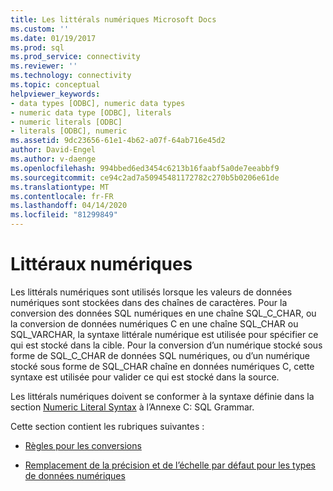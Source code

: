 ```yaml
---
title: Les littérals numériques Microsoft Docs
ms.custom: ''
ms.date: 01/19/2017
ms.prod: sql
ms.prod_service: connectivity
ms.reviewer: ''
ms.technology: connectivity
ms.topic: conceptual
helpviewer_keywords:
- data types [ODBC], numeric data types
- numeric data type [ODBC], literals
- numeric literals [ODBC]
- literals [ODBC], numeric
ms.assetid: 9dc23656-61e1-4b62-a07f-64ab716e45d2
author: David-Engel
ms.author: v-daenge
ms.openlocfilehash: 994bbed6ed3454c6213b16faabf5a0de7eeabbf9
ms.sourcegitcommit: ce94c2ad7a50945481172782c270b5b0206e61de
ms.translationtype: MT
ms.contentlocale: fr-FR
ms.lasthandoff: 04/14/2020
ms.locfileid: "81299849"
---
```

# <a name="numeric-literals"></a>Littéraux numériques
Les littérals numériques sont utilisés lorsque les valeurs de données numériques sont stockées dans des chaînes de caractères. Pour la conversion des données SQL numériques en une chaîne SQL_C_CHAR, ou la conversion de données numériques C en une chaîne SQL_CHAR ou SQL_VARCHAR, la syntaxe littérale numérique est utilisée pour spécifier ce qui est stocké dans la cible. Pour la conversion d’un numérique stocké sous forme de SQL_C_CHAR de données SQL numériques, ou d’un numérique stocké sous forme de SQL_CHAR chaîne en données numériques C, cette syntaxe est utilisée pour valider ce qui est stocké dans la source.  
  
 Les littérals numériques doivent se conformer à la syntaxe définie dans la section [Numeric Literal Syntax](../../../odbc/reference/appendixes/numeric-literal-syntax.md) à l’Annexe C: SQL Grammar.  
  
 Cette section contient les rubriques suivantes :  
  
-   [Règles pour les conversions](../../../odbc/reference/appendixes/rules-for-conversions.md)  
  
-   [Remplacement de la précision et de l’échelle par défaut pour les types de données numériques](../../../odbc/reference/appendixes/overriding-default-precision-and-scale-for-numeric-data-types.md)

